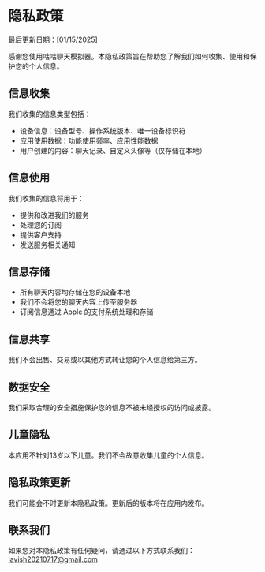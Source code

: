 # 隐私政策

最后更新日期：[01/15/2025]

感谢您使用咕咕聊天模拟器。本隐私政策旨在帮助您了解我们如何收集、使用和保护您的个人信息。

## 信息收集
我们收集的信息类型包括：
- 设备信息：设备型号、操作系统版本、唯一设备标识符
- 应用使用数据：功能使用频率、应用性能数据
- 用户创建的内容：聊天记录、自定义头像等（仅存储在本地）

## 信息使用
我们收集的信息将用于：
- 提供和改进我们的服务
- 处理您的订阅
- 提供客户支持
- 发送服务相关通知

## 信息存储
- 所有聊天内容均存储在您的设备本地
- 我们不会将您的聊天内容上传至服务器
- 订阅信息通过 Apple 的支付系统处理和存储

## 信息共享
我们不会出售、交易或以其他方式转让您的个人信息给第三方。

## 数据安全
我们采取合理的安全措施保护您的信息不被未经授权的访问或披露。

## 儿童隐私
本应用不针对13岁以下儿童。我们不会故意收集儿童的个人信息。

## 隐私政策更新
我们可能会不时更新本隐私政策。更新后的版本将在应用内发布。

## 联系我们
如果您对本隐私政策有任何疑问，请通过以下方式联系我们：
lavish20210717@gmail.com
